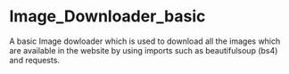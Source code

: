 # Image_Downloader_basic
A basic Image dowloader which is used to download all the images which are available in the website by using imports such as beautifulsoup (bs4) and requests. 
